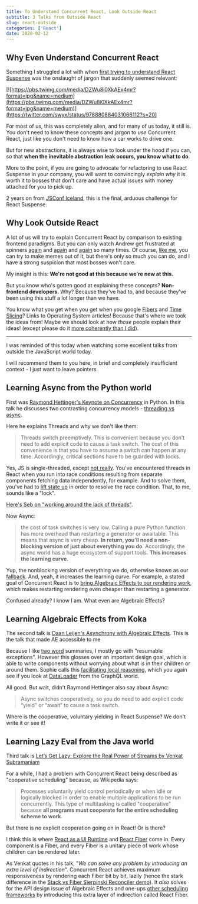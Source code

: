 ```yaml
---
title: To Understand Concurrent React, Look Outside React
subtitle: 3 Talks from Outside React
slug: react-outside
categories: ['React']
date: 2020-02-12
---
```


## Why Even Understand Concurrent React

Something I struggled a lot with when [first trying to understand React Suspense](https://sw-yx.js.org/2018/03/01/that-react-suspense-demo) was the onslaught of jargon that suddenly seemed relevant:

[![https://pbs.twimg.com/media/DZWu8i0XkAEx4mr?format=jpg&name=medium](https://pbs.twimg.com/media/DZWu8i0XkAEx4mr?format=jpg&name=medium)](https://twitter.com/swyx/status/978880884031066112?s=20)

For most of us, this was completely alien, and for many of us today, it still is. You don't need to know these concepts and jargon to *use* Concurrent React, just like you don't need to know how a car works to drive one. 

But for new abstractions, it is always wise to look under the hood if you can, so that **when the inevitable abstraction leak occurs, you know what to do**. 

More to the point, if you are going to advocate for refactoring to use React Suspense in your company, you will want to convincingly *explain why* it is worth it to bosses that don't care and have actual issues with money attached for you to pick up. 

2 years on from [JSConf Iceland](https://www.youtube.com/watch?v=nLF0n9SACd4), this is the final, arduous challenge for React Suspense.

## Why Look Outside React

A lot of us will try to explain Concurrent React by comparison to existing frontend paradigms. But you can only watch Andrew get frustrated at spinners [again](https://www.youtube.com/watch?v=ByBPyMBTzM0) and [again](https://www.youtube.com/watch?v=z-6JC0_cOns) and [again](https://www.youtube.com/watch?v=xrLIeSYRKIc) so many times. Of course, [like me](https://www.swyx.io/speaking/react-suspense/), you can try to make memes out of it, but there's only so much you can do, and I have a strong suspicion that most bosses won't care.

My insight is this: **We're not good at this because we're new at this.** 

But you know who's gotten good at explaining these concepts? **Non-frontend developers**. Why? Because they've had to, and because they've been using this stuff a lot longer than we have.

You know what you get when you get when you google [Fibers](https://en.wikipedia.org/wiki/Fiber_(computer_science)) and [Time Slicing](https://en.wikipedia.org/wiki/Preemption_(computing)#Time_slice)? Links to Operating System articles! Because that's where we took the ideas from! Maybe we should look at how *those* people explain their ideas! (except please do it [more coherently than I did](https://www.swyx.io/speaking/react-not-reactive/)).

---

I was reminded of this today when watching some excellent talks from outside the JavaScript world today. 

I will recommend them to you here, in brief and completely insufficient context - I just want to leave pointers.

## Learning Async from the Python world

First was [Raymond Hettinger's Keynote on Concurrency](https://www.youtube.com/watch?v=9zinZmE3Ogk) in Python. In this talk he discusses two contrasting concurrency models - [threading vs async](https://pybay.com/site_media/slides/raymond2017-keynote/intro.html#threads-vs-async). 

Here he explains Threads and why we don't like them:

> Threads switch preemptively. This is convenient because you don’t need to add explicit code to cause a task switch. The cost of this convenience is that you have to assume a switch can happen at any time. Accordingly, critical sections have to be guarded with locks.

Yes, JS is single-threaded, except [not really](https://www.red-gate.com/simple-talk/dotnet/asp-net/javascript-single-threaded/). You've encountered threads in React when you run into race conditions resulting from separate components fetching data independently, for example. And to solve them, you've had to [lift state up](https://reactjs.org/docs/lifting-state-up.html) in order to resolve the race condition. That, to me, sounds like a "lock".

[Here's Seb on "working around the lack of threads"](https://github.com/facebook/react/issues/7942#issuecomment-254984862).

Now Async:

> the cost of task switches is very low. Calling a pure Python function has more overhead than restarting a generator or awaitable. This means that async is very cheap. **In return, you’ll need a non-blocking version of just about everything you do**. Accordingly, the async world has a huge ecosystem of support tools. **This increases the learning curve.**

Yup, the nonblocking version of everything we do, otherwise known as our [fallback](https://reactjs.org/docs/code-splitting.html#reactlazy). And, yeah, it increases the learning curve. For example, a stated goal of Concurrent React is to [bring Algebraic Effects to our rendering work](https://github.com/reactjs/react-basic#algebraic-effects), which makes restarting rendering even cheaper than restarting a generator. 

Confused already? I know I am. What even are Algebraic Effects?

## Learning Algebraic Effects from Koka

The second talk is [Daan Leijen's Asynchrony with Algebraic Effects](https://www.youtube.com/watch?v=hrBq8R_kxI0&app=desktop).  This is the talk that made AE accessible to me

Because I like [two word](https://www.swyx.io/writing/two-words) summaries, I mostly go with "resumable exceptions". However this glosses over an important design goal, which is able to write components without worrying about what is in their children or around them. Sophie calls this [facilitating local reasoning](https://sophiebits.com/2020/01/01/fast-maintainable-db-patterns.html), which you again see if you look at [DataLoader](https://github.com/graphql/dataloader) from the GraphQL world.

All good. But wait, didn't Raymond Hettinger also say about Async:

> Async switches cooperatively, so you do need to add explicit code “yield” or “await” to cause a task switch.

Where is the cooperative, voluntary yielding in React Suspense? We don't write it or see it!

## Learning Lazy Eval from the Java world

Third talk is [Let’s Get Lazy: Explore the Real Power of Streams by Venkat Subramaniam](https://www.youtube.com/watch?v=F73kB4XZQ4I)

For a while, I had a problem with Concurrent React being described as "cooperative scheduling" because, as Wikipedia says:

> Processes voluntarily yield control periodically or when idle or logically blocked in order to enable multiple applications to be run concurrently. This type of multitasking is called "cooperative" because **all programs must cooperate for the entire scheduling scheme to work**. 

But there is no explicit cooperation going on in React! Or is there?

I think this is where [React as a UI Runtime](https://overreacted.io/react-as-a-ui-runtime/) and [React Fiber](https://www.swyx.io/speaking/react-from-scratch/) come in. Every component is a Fiber, and every Fiber is a unitary piece of work whose children can be rendered later. 

As Venkat quotes in his talk, "*We can solve any problem by introducing an extra level of indirection*". Concurrent React achieves maximum responsiveness by rendering each Fiber bit by bit, lazily (hence the stark difference in the [Stack vs Fiber Sierpinski Reconciler demo](https://claudiopro.github.io/react-fiber-vs-stack-demo/)). It *also* solves for the API design issue of Algebraic Effects and one-ups [other scheduling frameworks](https://github.com/facebook/react/issues/7942#issuecomment-254987818) by introducing this extra layer of indirection called React Fiber.



